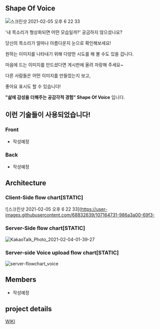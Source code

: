 ## Shape Of Voice

![스크린샷 2021-02-05 오후 6 22 33](https://user-images.githubusercontent.com/68832639/107164731-986a3a00-69f3-11eb-9e22-b1d819c79c1f.png)



'내 목소리가 형상화되면 어떤 모습일까?' 궁금하지 않으셨나요?

당신의 목소리가 얼마나 아름다운지 눈으로 확인해보세요!

원하는 이미지를 나타내기 위해 다양한 시도를 해 볼 수도 있을 겁니다.

마음에 드는 이미지를 만드셨다면 게시판에 올려 자랑해 주세요~

다른 사람들은 어떤 이미지를 만들었는지 보고,

좋아요 표시도 할 수 있습니다!

**"삶에 감성을 더해주는 공감각적 경험" Shape Of Voice** 입니다.


## 이런 기술들이 사용되었습니다!
### Front
   * 작성예정
### Back
   * 작성예정

## Architecture
### Client-Side flow chart[STATIC]
![스크린샷 2021-02-05 오후 6 22 33](https://user-images.githubusercontent.com/68832639/107164731-986a3a00-69f3-


### Server-Side flow chart[STATIC]
![KakaoTalk_Photo_2021-02-04-01-39-27](https://user-images.githubusercontent.com/68832639/106779917-cd405f00-668a-11eb-9cc9-c0d826ca657b.png)


### Server-side Voice upload flow chart[STATIC]
![server-flowchart_voice](https://user-images.githubusercontent.com/72539723/106774023-0c6bb180-6685-11eb-9a4f-d3ffc7a9b48f.png)



## Members
   * 작성예정

## project details
[WIKI](https://github.com/codestates/ShapeOfVoice-client/wiki)
